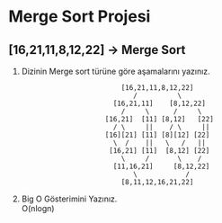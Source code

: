 # Merge Sort Projesi
## [16,21,11,8,12,22] -> Merge Sort
1. Dizinin Merge sort türüne göre aşamalarını yazınız.
```
                            [16,21,11,8,12,22]
                               /          \                            
                          [16,21,11]    [8,12,22]
                            /     \      /     \ 
                        [16,21]  [11] [8,12]   [22]
                          / \     ||    / \     ||
                        [16][21] [11] [8][12] [22]
                          \  /    ||   \   /   ||
                         [16,21] [11]  [8,12] [22]
                            \     /       \    /
                          [11,16,21]     [8,12,22]
                               \            /
                            [8,11,12,16,21,22]
```
2. Big O Gösterimini Yazınız. <br>
O(nlogn)